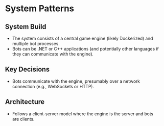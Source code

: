 # System Patterns

## System Build

- The system consists of a central game engine (likely Dockerized) and multiple bot processes.
- Bots can be .NET or C++ applications (and potentially other languages if they can communicate with the engine).

## Key Decisions

- Bots communicate with the engine, presumably over a network connection (e.g., WebSockets or HTTP).

## Architecture

- Follows a client-server model where the engine is the server and bots are clients. 